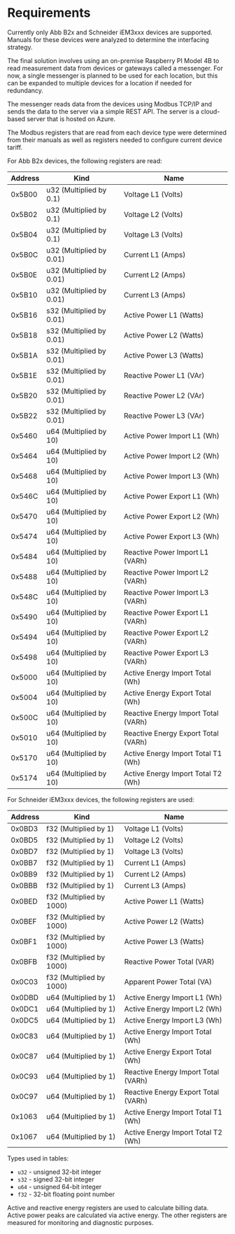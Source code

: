 # Requirements

Currently only Abb B2x and Schneider iEM3xxx devices are supported. Manuals for
these devices were analyzed to determine the interfacing strategy.

The final solution involves using an on-premise Raspberry PI Model 4B to read
measurement data from devices or gateways called a messenger. For now, a single
messenger is planned to be used for each location, but this can be expanded to
multiple devices for a location if needed for redundancy.

The messenger reads data from the devices using Modbus TCP/IP and sends the data
to the server via a simple REST API. The server is a cloud-based server that is
hosted on Azure.

The Modbus registers that are read from each device type were determined from
their manuals as well as registers needed to configure current device tariff.

For Abb B2x devices, the following registers are read:

| Address | Kind                     | Name                                |
| ------- | ------------------------ | ----------------------------------- |
| 0x5B00  | u32 (Multiplied by 0.1)  | Voltage L1 (Volts)                  |
| 0x5B02  | u32 (Multiplied by 0.1)  | Voltage L2 (Volts)                  |
| 0x5B04  | u32 (Multiplied by 0.1)  | Voltage L3 (Volts)                  |
| 0x5B0C  | u32 (Multiplied by 0.01) | Current L1 (Amps)                   |
| 0x5B0E  | u32 (Multiplied by 0.01) | Current L2 (Amps)                   |
| 0x5B10  | u32 (Multiplied by 0.01) | Current L3 (Amps)                   |
| 0x5B16  | s32 (Multiplied by 0.01) | Active Power L1 (Watts)             |
| 0x5B18  | s32 (Multiplied by 0.01) | Active Power L2 (Watts)             |
| 0x5B1A  | s32 (Multiplied by 0.01) | Active Power L3 (Watts)             |
| 0x5B1E  | s32 (Multiplied by 0.01) | Reactive Power L1 (VAr)             |
| 0x5B20  | s32 (Multiplied by 0.01) | Reactive Power L2 (VAr)             |
| 0x5B22  | s32 (Multiplied by 0.01) | Reactive Power L3 (VAr)             |
| 0x5460  | u64 (Multiplied by 10)   | Active Power Import L1 (Wh)         |
| 0x5464  | u64 (Multiplied by 10)   | Active Power Import L2 (Wh)         |
| 0x5468  | u64 (Multiplied by 10)   | Active Power Import L3 (Wh)         |
| 0x546C  | u64 (Multiplied by 10)   | Active Power Export L1 (Wh)         |
| 0x5470  | u64 (Multiplied by 10)   | Active Power Export L2 (Wh)         |
| 0x5474  | u64 (Multiplied by 10)   | Active Power Export L3 (Wh)         |
| 0x5484  | u64 (Multiplied by 10)   | Reactive Power Import L1 (VARh)     |
| 0x5488  | u64 (Multiplied by 10)   | Reactive Power Import L2 (VARh)     |
| 0x548C  | u64 (Multiplied by 10)   | Reactive Power Import L3 (VARh)     |
| 0x5490  | u64 (Multiplied by 10)   | Reactive Power Export L1 (VARh)     |
| 0x5494  | u64 (Multiplied by 10)   | Reactive Power Export L2 (VARh)     |
| 0x5498  | u64 (Multiplied by 10)   | Reactive Power Export L3 (VARh)     |
| 0x5000  | u64 (Multiplied by 10)   | Active Energy Import Total (Wh)     |
| 0x5004  | u64 (Multiplied by 10)   | Active Energy Export Total (Wh)     |
| 0x500C  | u64 (Multiplied by 10)   | Reactive Energy Import Total (VARh) |
| 0x5010  | u64 (Multiplied by 10)   | Reactive Energy Export Total (VARh) |
| 0x5170  | u64 (Multiplied by 10)   | Active Energy Import Total T1 (Wh)  |
| 0x5174  | u64 (Multiplied by 10)   | Active Energy Import Total T2 (Wh)  |

For Schneider iEM3xxx devices, the following registers are used:

| Address | Kind                     | Name                                |
| ------- | ------------------------ | ----------------------------------- |
| 0x0BD3  | f32 (Multiplied by 1)    | Voltage L1 (Volts)                  |
| 0x0BD5  | f32 (Multiplied by 1)    | Voltage L2 (Volts)                  |
| 0x0BD7  | f32 (Multiplied by 1)    | Voltage L3 (Volts)                  |
| 0x0BB7  | f32 (Multiplied by 1)    | Current L1 (Amps)                   |
| 0x0BB9  | f32 (Multiplied by 1)    | Current L2 (Amps)                   |
| 0x0BBB  | f32 (Multiplied by 1)    | Current L3 (Amps)                   |
| 0x0BED  | f32 (Multiplied by 1000) | Active Power L1 (Watts)             |
| 0x0BEF  | f32 (Multiplied by 1000) | Active Power L2 (Watts)             |
| 0x0BF1  | f32 (Multiplied by 1000) | Active Power L3 (Watts)             |
| 0x0BFB  | f32 (Multiplied by 1000) | Reactive Power Total (VAR)          |
| 0x0C03  | f32 (Multiplied by 1000) | Apparent Power Total (VA)           |
| 0x0DBD  | u64 (Multiplied by 1)    | Active Energy Import L1 (Wh)        |
| 0x0DC1  | u64 (Multiplied by 1)    | Active Energy Import L2 (Wh)        |
| 0x0DC5  | u64 (Multiplied by 1)    | Active Energy Import L3 (Wh)        |
| 0x0C83  | u64 (Multiplied by 1)    | Active Energy Import Total (Wh)     |
| 0x0C87  | u64 (Multiplied by 1)    | Active Energy Export Total (Wh)     |
| 0x0C93  | u64 (Multiplied by 1)    | Reactive Energy Import Total (VARh) |
| 0x0C97  | u64 (Multiplied by 1)    | Reactive Energy Export Total (VARh) |
| 0x1063  | u64 (Multiplied by 1)    | Active Energy Import Total T1 (Wh)  |
| 0x1067  | u64 (Multiplied by 1)    | Active Energy Import Total T2 (Wh)  |

Types used in tables:

- `u32` - unsigned 32-bit integer
- `s32` - signed 32-bit integer
- `u64` - unsigned 64-bit integer
- `f32` - 32-bit floating point number

Active and reactive energy registers are used to calculate billing data. Active
power peaks are calculated via active energy. The other registers are measured
for monitoring and diagnostic purposes.
